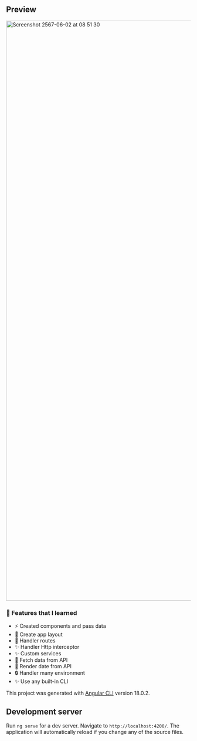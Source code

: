 ## Preview
<img width="1582" alt="Screenshot 2567-06-02 at 08 51 30" src="https://github.com/thananan-dev/angular-play/assets/54889868/e17c41e2-9676-4583-a32f-cfa5f94e6240">

### :rocket: Features that I learned
  - :zap: Created components and pass data
  - :lipstick: Create app layout
  - :truck: Handler routes
  - :sparkles: Handler Http interceptor
  - :sparkles: Custom services
  - :seedling: Fetch data from API
  - :lipstick: Render date from API
  - :lock: Handler many environment
  - :sparkles: Use any built-in CLI

This project was generated with [Angular CLI](https://github.com/angular/angular-cli) version 18.0.2.

## Development server

Run `ng serve` for a dev server. Navigate to `http://localhost:4200/`. The application will automatically reload if you change any of the source files.
